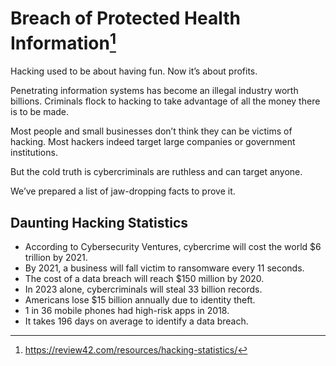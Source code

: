 # Breach of Protected Health Information[^news]


Hacking used to be about having fun. Now it’s about profits.

Penetrating information systems has become an illegal industry worth billions. Criminals flock to hacking to take advantage of all the money there is to be made.

Most people and small businesses don’t think they can be victims of hacking. Most hackers indeed target large companies or government institutions.

But the cold truth is cybercriminals are ruthless and can target anyone.

We’ve prepared a list of jaw-dropping facts to prove it.

## Daunting Hacking Statistics

- According to Cybersecurity Ventures, cybercrime will cost the world $6 trillion by 2021.
- By 2021, a business will fall victim to ransomware every 11 seconds.
- The cost of a data breach will reach $150 million by 2020.
- In 2023 alone, cybercriminals will steal 33 billion records.
- Americans lose $15 billion annually due to identity theft.
- 1 in 36 mobile phones had high-risk apps in 2018.
- It takes 196 days on average to identify a data breach.


[^news]: https://review42.com/resources/hacking-statistics/


